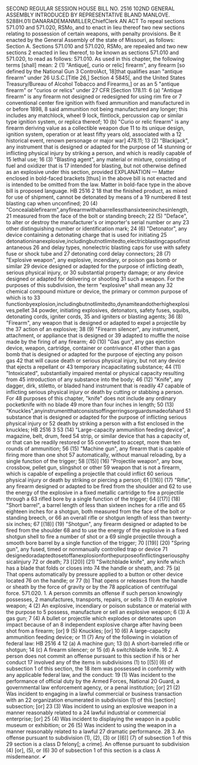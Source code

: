 SECOND REGULAR SESSION
HOUSE BILL NO. 2516
102ND GENERAL ASSEMBLY
INTRODUCED BY REPRESENTATIVE BLAND MANLOVE.
5288H.01I DANARADEMANMILLER,ChiefClerk
AN ACT
To repeal sections 571.010 and 571.020, RSMo, and to enact in lieu thereof two new sections
relating to possession of certain weapons, with penalty provisions.
Be it enacted by the General Assembly of the state of Missouri, as follows:
Section A. Sections 571.010 and 571.020, RSMo, are repealed and two new sections
2 enacted in lieu thereof, to be known as sections 571.010 and 571.020, to read as follows:
571.010. As used in this chapter, the following terms [shall] mean:
2 (1) "Antique[, curio or relic] firearm", any firearm [so defined by the National Gun
3 ControlAct, 18]that qualifies asan "antique firearm" under 26 U.S.C.[Title 26,] Section
4 5845[, and the United States Treasury/Bureau of Alcohol Tobacco and Firearms,] or as an
5 "antique firearm" or "curios or relics" under 27 CFR [Section 178.11:
6 (a) "Antique firearm" is any firearm not designed or redesigned for using rim fire or
7 conventional center fire ignition with fixed ammunition and manufactured in or before 1898,
8 said ammunition not being manufactured any longer; this includes any matchlock, wheel
9 lock, flintlock, percussion cap or similar type ignition system, or replica thereof;
10 (b) "Curio or relic firearm" is any firearm deriving value as a collectible weapon due
11 to its unique design, ignition system, operation or at least fifty years old, associated with a
12 historical event, renown personage or major war] 478.11;
13 (2) "Blackjack", any instrument that is designed or adapted for the purpose of
14 stunning or inflicting physical injury by striking a person, and which is readily capable of
15 lethal use;
16 (3) "Blasting agent", any material or mixture, consisting of fuel and oxidizer that is
17 intended for blasting, but not otherwise defined as an explosive under this section, provided
EXPLANATION — Matter enclosed in bold-faced brackets [thus] in the above bill is not enacted and is
intended to be omitted from the law. Matter in bold-face type in the above bill is proposed language.
HB 2516 2
18 that the finished product, as mixed for use of shipment, cannot be detonated by means of a
19 numbered 8 test blasting cap when unconfined;
20 (4) "Concealablefirearm",anyfirearmwithabarrellessthansixteeninchesinlength,
21 measured from the face of the bolt or standing breech;
22 (5) "Deface", to alter or destroy the manufacturer's or importer's serial number or any
23 other distinguishing number or identification mark;
24 (6) "Detonator", any device containing a detonating charge that is used for initiating
25 detonationinanexplosive,includingbutnotlimitedto,electricblastingcapsofinstantaneous
26 and delay types, nonelectric blasting caps for use with safety fuse or shock tube and
27 detonating cord delay connectors;
28 (7) "Explosive weapon", any explosive, incendiary, or poison gas bomb or similar
29 device designed or adapted for the purpose of inflicting death, serious physical injury, or
30 substantial property damage; or any device designed or adapted for delivering or shooting
31 such a weapon. For the purposes of this subdivision, the term "explosive" shall mean any
32 chemical compound mixture or device, the primary or common purpose of which is to
33 functionbyexplosion,includingbutnotlimitedto,dynamiteandotherhighexplosives,pellet
34 powder, initiating explosives, detonators, safety fuses, squibs, detonating cords, igniter cords,
35 and igniters or blasting agents;
36 (8) "Firearm", any weapon that is designed or adapted to expel a projectile by the
37 action of an explosive;
38 (9) "Firearm silencer", any instrument, attachment, or appliance that is designed or
39 adapted to muffle the noise made by the firing of any firearm;
40 (10) "Gas gun", any gas ejection device, weapon, cartridge, container or contrivance
41 other than a gas bomb that is designed or adapted for the purpose of ejecting any poison gas
42 that will cause death or serious physical injury, but not any device that ejects a repellant or
43 temporary incapacitating substance;
44 (11) "Intoxicated", substantially impaired mental or physical capacity resulting from
45 introduction of any substance into the body;
46 (12) "Knife", any dagger, dirk, stiletto, or bladed hand instrument that is readily
47 capable of inflicting serious physical injury or death by cutting or stabbing a person. For
48 purposes of this chapter, "knife" does not include any ordinary pocketknife with no blade
49 more than four inches in length;
50 (13) "Knuckles",anyinstrumentthatconsistsoffingerringsorguardsmadeofahard
51 substance that is designed or adapted for the purpose of inflicting serious physical injury or
52 death by striking a person with a fist enclosed in the knuckles;
HB 2516 3
53 (14) "Large-capacity ammunition feeding device", a magazine, belt, drum, feed
54 strip, or similar device that has a capacity of, or that can be readily restored or
55 converted to accept, more than ten rounds of ammunition;
56 (15) "Machine gun", any firearm that is capable of firing more than one shot
57 automatically, without manual reloading, by a single function of the trigger;
58 [(15)] (16) "Projectile weapon", any bow, crossbow, pellet gun, slingshot or other
59 weapon that is not a firearm, which is capable of expelling a projectile that could inflict
60 serious physical injury or death by striking or piercing a person;
61 [(16)] (17) "Rifle", any firearm designed or adapted to be fired from the shoulder and
62 to use the energy of the explosive in a fixed metallic cartridge to fire a projectile through a
63 rifled bore by a single function of the trigger;
64 [(17)] (18) "Short barrel", a barrel length of less than sixteen inches for a rifle and
65 eighteen inches for a shotgun, both measured from the face of the bolt or standing breech, or
66 an overall rifle or shotgun length of less than twenty-six inches;
67 [(18)] (19) "Shotgun", any firearm designed or adapted to be fired from the shoulder
68 and to use the energy of the explosive in a fixed shotgun shell to fire a number of shot or a
69 single projectile through a smooth bore barrel by a single function of the trigger;
70 [(19)] (20) "Spring gun", any fused, timed or nonmanually controlled trap or device
71 designedoradaptedtosetoffanexplosionforthepurposeofinflictingseriousphysicalinjury
72 or death;
73 [(20)] (21) "Switchblade knife", any knife which has a blade that folds or closes into
74 the handle or sheath, and:
75 (a) That opens automatically by pressure applied to a button or other device located
76 on the handle; or
77 (b) That opens or releases from the handle or sheath by the force of gravity or by the
78 application of centrifugal force.
571.020. 1. A person commits an offense if such person knowingly possesses,
2 manufactures, transports, repairs, or sells:
3 (1) An explosive weapon;
4 (2) An explosive, incendiary or poison substance or material with the purpose to
5 possess, manufacture or sell an explosive weapon;
6 (3) A gas gun;
7 (4) A bullet or projectile which explodes or detonates upon impact because of an
8 independent explosive charge after having been shot from a firearm; [or]
9 (5) Knuckles; [or]
10 (6) A large-capacity ammunition feeding device; or
11 (7) Any of the following in violation of federal law:
HB 2516 4
12 (a) A machine gun;
13 (b) A short-barreled rifle or shotgun;
14 (c) A firearm silencer; or
15 (d) A switchblade knife.
16 2. A person does not commit an offense pursuant to this section if his or her conduct
17 involved any of the items in subdivisions (1) to [(5)] (6) of subsection 1 of this section, the
18 item was possessed in conformity with any applicable federal law, and the conduct:
19 (1) Was incident to the performance of official duty by the Armed Forces, National
20 Guard, a governmental law enforcement agency, or a penal institution; [or]
21 (2) Was incident to engaging in a lawful commercial or business transaction with an
22 organization enumerated in subdivision (1) of this [section] subsection; [or]
23 (3) Was incident to using an explosive weapon in a manner reasonably related to a
24 lawful industrial or commercial enterprise; [or]
25 (4) Was incident to displaying the weapon in a public museum or exhibition; or
26 (5) Was incident to using the weapon in a manner reasonably related to a lawful
27 dramatic performance.
28 3. An offense pursuant to subdivision (1), (2), (3) or [(6)] (7) of subsection 1 of this
29 section is a class D felony[; a crime]. An offense pursuant to subdivision (4) [or], (5), or (6)
30 of subsection 1 of this section is a class A misdemeanor.
✔